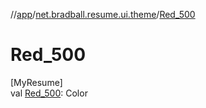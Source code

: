 //[app](../../index.md)/[net.bradball.resume.ui.theme](index.md)/[Red_500](-red_500.md)

# Red_500

[MyResume]\
val [Red_500](-red_500.md): Color
